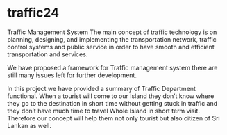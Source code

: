 # traffic24
Traffic Management System The main concept of traffic technology is on planning, designing, and implementing the transportation network, traffic control systems and public service in order to have smooth and efficient transportation and services.

We have proposed a framework for Traffic management system there are still many issues left for further development.

In this project we have provided a summary of Traffic Department functional. When a tourist will come to our Island they don’t know where they go to the destination in short time without getting stuck in traffic and they don’t have much time to travel Whole Island in short term visit. Therefore our concept will help them not only tourist but also citizen of Sri Lankan as well.
